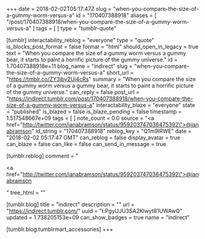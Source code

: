 +++
date = 2018-02-02T05:17:47Z
slug = "when-you-compare-the-size-of-a-gummy-worm-versus-a"
id = "170407388918"
aliases = [ "/post/170407388918/when-you-compare-the-size-of-a-gummy-worm-versus-a" ]
tags = [ ]
type = "tumblr-quote"

[tumblr]
interactability_reblog = "everyone"
type = "quote"
is_blocks_post_format = false
format = "html"
should_open_in_legacy = true
text = "When you compare the size of a gummy worm versus a gummy bear, it starts to paint a horrific picture of the gummy universe."
id = 1.70407388918e+11
blog_name = "indirect"
slug = "when-you-compare-the-size-of-a-gummy-worm-versus-a"
short_url = "https://tmblr.co/ZY3jby2Uj4cRs"
summary = "When you compare the size of a gummy worm versus a gummy bear, it starts to paint a horrific picture of the gummy universe."
can_reply = false
post_url = "https://indirect.tumblr.com/post/170407388918/when-you-compare-the-size-of-a-gummy-worm-versus-a"
interactability_blaze = "everyone"
state = "published"
is_blazed = false
is_blaze_pending = false
timestamp = 1.517548667e+09
tags = [ ]
note_count = 0.0
source = "<a href=\"http://twitter.com/ianabramson/status/959203747036475392\">@ianabramson</a>"
id_string = "170407388918"
reblog_key = "Q1m9IRWE"
date = "2018-02-02 05:17:47 GMT"
can_reblog = false
display_avatar = true
can_blaze = false
can_like = false
can_send_in_message = true

[tumblr.reblog]
comment = "<p><a href=\"http://twitter.com/ianabramson/status/959203747036475392\">@ianabramson</a></p>"
tree_html = ""

[tumblr.blog]
title = "indirect"
description = ""
url = "https://indirect.tumblr.com/"
uuid = "t:PgyUJU3SA2Klwyt81UWAwQ"
updated = 1.738205153e+09
can_show_badges = true
name = "indirect"

[tumblr.blog.tumblrmart_accessories]
+++
